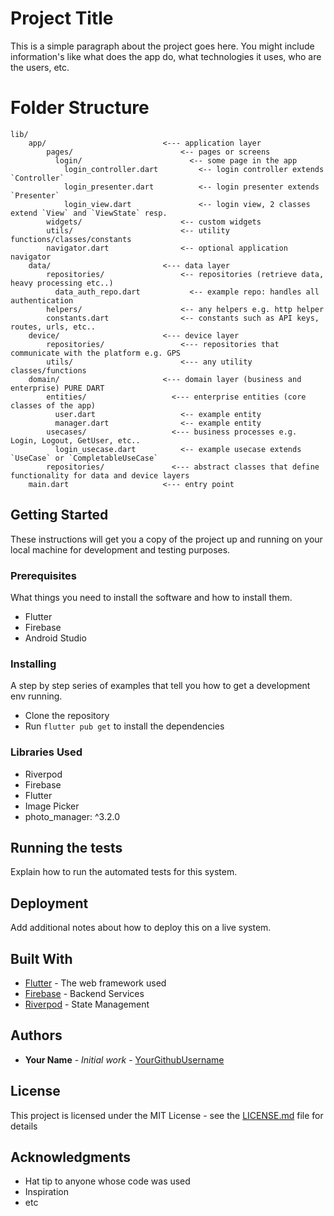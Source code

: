 # Project Title

This is a simple paragraph about the project goes here. You might include information's like what does the app do, what technologies it uses, who are the users, etc.

# Folder Structure
```
lib/
    app/                          <--- application layer
        pages/                        <-- pages or screens
          login/                        <-- some page in the app
            login_controller.dart         <-- login controller extends `Controller`
            login_presenter.dart          <-- login presenter extends `Presenter`
            login_view.dart               <-- login view, 2 classes extend `View` and `ViewState` resp.
        widgets/                      <-- custom widgets
        utils/                        <-- utility functions/classes/constants
        navigator.dart                <-- optional application navigator
    data/                         <--- data layer
        repositories/                 <-- repositories (retrieve data, heavy processing etc..)
          data_auth_repo.dart           <-- example repo: handles all authentication
        helpers/                      <-- any helpers e.g. http helper
        constants.dart                <-- constants such as API keys, routes, urls, etc..
    device/                       <--- device layer
        repositories/                 <--- repositories that communicate with the platform e.g. GPS
        utils/                        <--- any utility classes/functions
    domain/                       <--- domain layer (business and enterprise) PURE DART
        entities/                   <--- enterprise entities (core classes of the app)
          user.dart                   <-- example entity
          manager.dart                <-- example entity
        usecases/                   <--- business processes e.g. Login, Logout, GetUser, etc..
          login_usecase.dart          <-- example usecase extends `UseCase` or `CompletableUseCase`
        repositories/               <--- abstract classes that define functionality for data and device layers
    main.dart                     <--- entry point
```

## Getting Started

These instructions will get you a copy of the project up and running on your local machine for development and testing purposes.

### Prerequisites

What things you need to install the software and how to install them.
- Flutter 
- Firebase
- Android Studio

### Installing

A step by step series of examples that tell you how to get a development env running.
- Clone the repository
- Run `flutter pub get` to install the dependencies

### Libraries Used
- Riverpod
- Firebase
- Flutter
- Image Picker
- photo_manager: ^3.2.0


## Running the tests

Explain how to run the automated tests for this system.

## Deployment

Add additional notes about how to deploy this on a live system.

## Built With

* [Flutter](https://flutter.dev/) - The web framework used
* [Firebase](https://firebase.google.com/) - Backend Services
* [Riverpod](https://riverpod.dev/) - State Management

## Authors

* **Your Name** - *Initial work* - [YourGithubUsername](https://github.com/YourGithubUsername)

## License

This project is licensed under the MIT License - see the [LICENSE.md](LICENSE.md) file for details

## Acknowledgments

* Hat tip to anyone whose code was used
* Inspiration
* etc